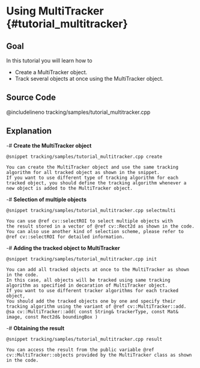 Using MultiTracker {#tutorial_multitracker}
==================

Goal
----

In this tutorial you will learn how to

-   Create a MultiTracker object.
-   Track several objects at once using the MultiTracker object.

Source Code
-----------

@includelineno tracking/samples/tutorial_multitracker.cpp

Explanation
-----------

-#  **Create the MultiTracker object**

    @snippet tracking/samples/tutorial_multitracker.cpp create

    You can create the MultiTracker object and use the same tracking algorithm for all tracked object as shown in the snippet.
    If you want to use different type of tracking algorithm for each tracked object, you should define the tracking algorithm whenever a new object is added to the MultiTracker object.

-#  **Selection of multiple objects**

    @snippet tracking/samples/tutorial_multitracker.cpp selectmulti

    You can use @ref cv::selectROI to select multiple objects with
    the result stored in a vector of @ref cv::Rect2d as shown in the code.
    You can also use another kind of selection scheme, please refer to @ref cv::selectROI for detailed information.

-#  **Adding the tracked object to MultiTracker**

    @snippet tracking/samples/tutorial_multitracker.cpp init

    You can add all tracked objects at once to the MultiTracker as shown in the code.
    In this case, all objects will be tracked using same tracking algorithm as specified in decaration of MultiTracker object.
    If you want to use different tracker algorithms for each tracked object,
    You should add the tracked objects one by one and specify their tracking algorithm using the variant of @ref cv::MultiTracker::add.
    @sa cv::MultiTracker::add( const String& trackerType, const Mat& image, const Rect2d& boundingBox )

-#  **Obtaining the result**

    @snippet tracking/samples/tutorial_multitracker.cpp result

    You can access the result from the public variable @ref cv::MultiTracker::objects provided by the MultiTracker class as shown in the code.
